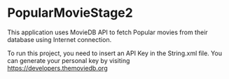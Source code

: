 # PopularMovieStage2
This application uses MovieDB API to fetch Popular movies from their database using Internet connection.


To run this project, you need to insert an API Key in the String.xml file.
You can generate your personal key by visiting https://developers.themoviedb.org

